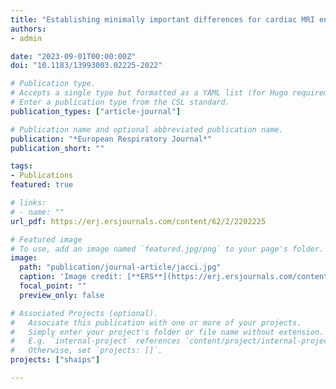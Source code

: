 ```yaml
---
title: "Establishing minimally important differences for cardiac MRI end-points in pulmonary arterial hypertension"
authors:
- admin

date: "2023-09-01T00:00:00Z"
doi: "10.1183/13993003.02225-2022"

# Publication type.
# Accepts a single type but formatted as a YAML list (for Hugo requirements).
# Enter a publication type from the CSL standard.
publication_types: ["article-journal"]

# Publication name and optional abbreviated publication name.
publication: "*European Respiratory Journal*"
publication_short: ""

tags:
- Publications
featured: true

# links:
# - name: ""
url_pdf: https://erj.ersjournals.com/content/62/2/2202225

# Featured image
# To use, add an image named `featured.jpg/png` to your page's folder. 
image:
  path: "publication/journal-article/jacci.jpg"
  caption: 'Image credit: [**ERS**](https://erj.ersjournals.com/content/erj/62/2/2202225/F1.large.jpg?width=800&height=600&carousel=1)'
  focal_point: ""
  preview_only: false

# Associated Projects (optional).
#   Associate this publication with one or more of your projects.
#   Simply enter your project's folder or file name without extension.
#   E.g. `internal-project` references `content/project/internal-project/index.md`.
#   Otherwise, set `projects: []`.
projects: ["shaips"]

---
```

